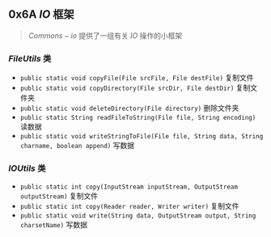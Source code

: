 ## 0x6A $IO$ 框架

> $Commons-io$ 提供了一组有关 $IO$ 操作的小框架

### $FileUtils$ 类

- `public static void copyFile(File srcFile, File destFile)` 复制文件
- `public static void copyDirectory(File srcDir, File destDir)` 复制文件夹
- `public static void deleteDirectory(File directory)` 删除文件夹
- `public static String readFileToString(File file, String encoding)` 读数据
- `public static void writeStringToFile(File file, String data, String charname, boolean append)` 写数据

### $IOUtils$ 类

- `public static int copy(InputStream inputStream, OutputStream outputStream)` 复制文件
- `public static int copy(Reader reader, Writer writer)` 复制文件
- `public static void write(String data, OutputStream output, String charsetName)` 写数据